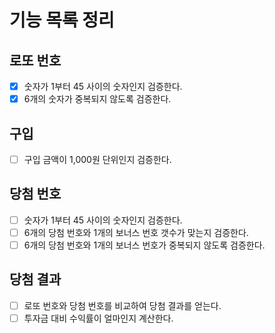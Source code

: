 # 기능 목록 정리

## 로또 번호

- [x] 숫자가 1부터 45 사이의 숫자인지 검증한다.
- [x] 6개의 숫자가 중복되지 않도록 검증한다.

## 구입

- [ ] 구입 금액이 1,000원 단위인지 검증한다.

## 당첨 번호

- [ ] 숫자가 1부터 45 사이의 숫자인지 검증한다.
- [ ] 6개의 당첨 번호와 1개의 보너스 번호 갯수가 맞는지 검증한다.
- [ ] 6개의 당첨 번호와 1개의 보너스 번호가 중복되지 않도록 검증한다.

## 당첨 결과

- [ ] 로또 번호와 당첨 번호를 비교하여 당첨 결과를 얻는다.
- [ ] 투자금 대비 수익률이 얼마인지 계산한다.